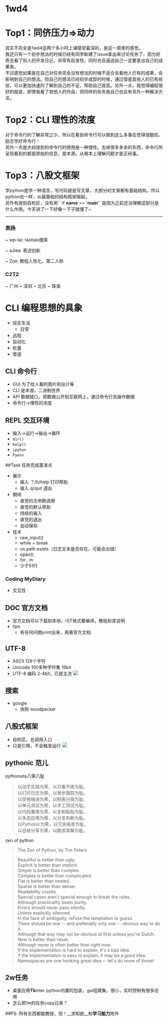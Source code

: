 # 1wd4

# Top1：同侪压力=>动力
其实不完全是1wd4这两个多小时上课感受最深的，是这一周里的感觉。  
我还只有一个初步想法的时候已经有同学新建了issue拿出来讨论任务了，因为好奇去看了别人的开发日记，非常有启发性，同时也会逼迫自己一定要拿出自己的成果来。  
不过感觉如果是在自己对任务完全没有想法的时候不适合去看他人已有的成果，会影响到自己的想法。但自己的想法已经初步成型的时候，通过借鉴其他人的已有经验，可以更加快速的了解到自己的不足，帮助自己提高。另外一点，我觉得编程很好的就是，即使我看了其他人的作品，但同样的任务我自己也会有另外一种解决方法。
# Top2：CLI 理性的浓度
对于命令行的了解非常之少，所以在看到命令行可以做到这么多事后觉得很酷炫，励志学好命令行！  
另外一点是大妈提到的命令行的使用是一种理性。去掉很多多余的东西，命令行所呈现看到的都是原始的信息，是本源。从根本上理解问题才是正经事。
# Top3：八股文框架
学python是学一种语言，写代码就是写文章，大部分的文章都有基础结构，所以python也一样，从最基础的结构框架做起。  
另外有提到自检区，没有用```if __name__ == '__main__'``是因为之前还没理解这部分是什么作用。今天讲了一下好像一下子就懂了~


---


### 表扬
~ wp-lai: taobao搜索

~ aJiea: 表述创新

~ Zoe: 教程人性化，第二人称

### C2T2
~ 广州
~ 深圳
~ 北京
~ 珠海


# CLI 编程思想的具象

* 现实生活
	* 日常
* 远程
* 自动化
* 批量
* 管道

## CLI 命令行
* GUI 为了给人看的图片和设计等
* CLI 是本源，二进制世界
* API 数据接口，把数据公开到互联网上，通过命令行去操作数据
* 命令行->理性的浓度

## REPL 交互环境
* 输入->运行->输出->循环
* ```dir()```
* ```help()```
* ```ipyhon```
* ```Pyenv```

##Task
任务完成基准点

* 展示
	* 输入 ？/h/help 打印帮助
	* 输入 q/quit 退出
* 期待
	* 直觉的无参数调用
	* 直觉的默认帮助
	* 持续的输入
	* 直觉的退出
	* 自动保存
* 技术
	* raw_input()
	* while + break
	* os.path.exists（日志文本是否存在，可能会出错）
	* open()
	* for.. in
	* 少于51行

### Coding MyDiary
* 交互性

## DOC 官方文档
* 官方文档可以下载到本地，rST格式要编译，教程和库说明
* tips
	* 有任何问题print出来，再看官方文档

## UTF-8
* ASCII 128个字符
* Unicode 100多种字符集 16bit
* UTF-8 编码 2-4bit，已是主流
![](捕获.PNG)

## 搜索
* google
	* 快照 woodpecker
	
## 八股式框架
* 自检区，总调用入口
* 只是引用，不会触发运行
![](2.PNG)

## pythonic 范儿
pythonista八荣八耻
> 以动手实践为荣，以只看不练为耻。  
> 以打印日志为荣，以单步跟踪为耻。  
> 以空格缩进为荣，以制表分隔为耻;  
> 以单元测试为荣，以手工测试为耻。  
> 以代码重用为荣，以复制粘贴为耻。  
> 以多态应用为荣，以分支判断为耻。  
> 以Pythonic为荣，以冗余拖沓为耻。  
> 以总结分享为荣，以跪求其解为耻。  

zen of python
> The Zen of Python, by Tim Peters

> Beautiful is better than ugly.  
> Explicit is better than implicit.  
> Simple is better than complex.  
> Complex is better than complicated.  
> Flat is better than nested.  
> Sparse is better than dense.  
> Readability counts.  
> Special cases aren't special enough to break the rules.  
> Although practicality beats purity.  
> Errors should never pass silently.  
> Unless explicitly silenced.  
> In the face of ambiguity, refuse the temptation to guess.  
> There should be one -- and preferably only one -- obvious way to do it.  
> Although that way may not be obvious at first unless you're Dutch.  
> Now is better than never.  
> Although never is often better than *right* now.  
> If the implementation is hard to explain, it's a bad idea.  
> If the implementation is easy to explain, it may be a good idea.  
> Namespaces are one honking great idea -- let's do more of those!

## 2w任务
* 桌面应用**Tk**inter python内置的包装，gui组建集，很小，实时控制有很多应用
* 怎么把1w的任务copy过来？

##PS:
所有东西都能教授，但！__求知欲__和**学习能力**除外